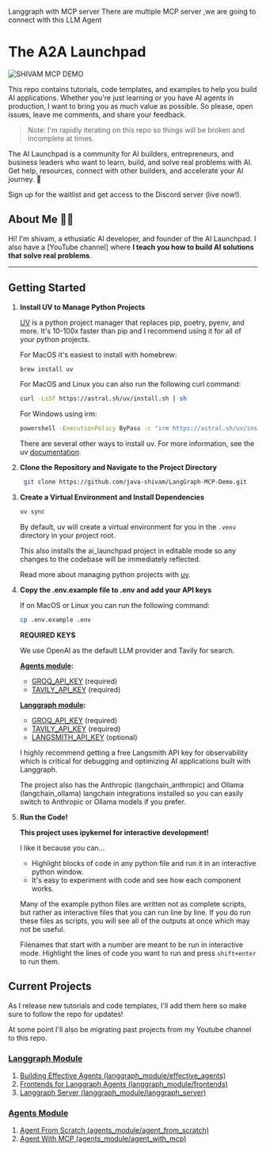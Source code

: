Langgraph with MCP server
There are multiple MCP server ,we are going to connect with this LLM Agent

# The A2A Launchpad

![SHIVAM MCP DEMO ](ai_launchpad/static/ai-launchpad-logo-wide.png)

This repo contains tutorials, code templates, and examples to help you build AI applications. Whether you're just learning or you have AI agents in production, I want to bring you as much value as possible. So please, open issues, leave me comments, and share your feedback.

> Note: I'm rapidly iterating on this repo so things will be broken and incomplete at times.

The AI Launchpad is a community for AI builders, entrepreneurs, and business leaders who want to learn, build, and solve real problems with AI. Get help, resources, connect with other builders, and accelerate your AI journey. 🚀

Sign up for the waitlist and get access to the Discord server (live now!).

## About Me 👋🏼

Hi! I'm shivam, a ethusiatic  AI developer, and founder of the AI Launchpad. I also have a [YouTube channel] where **I teach you how to build AI solutions that solve real problems**.

---

## Getting Started

1. **Install UV to Manage Python Projects**

    [UV](https://docs.astral.sh/uv/) is a python project manager that replaces pip, poetry, pyenv, and more. It's 10-100x faster than pip and I recommend using it for all of your python projects.

    For MacOS it's easiest to install with homebrew:

    ```bash
    brew install uv
    ```

    For MacOS and Linux you can also run the following curl command:

    ```bash
    curl -LsSf https://astral.sh/uv/install.sh | sh
    ```

    For Windows using irm:

    ```bash
    powershell -ExecutionPolicy ByPass -c "irm https://astral.sh/uv/install.ps1 | iex"
    ```

    There are several other ways to install uv. For more information, see the uv [documentation](https://docs.astral.sh/uv/getting-started/installation/).

2. **Clone the Repository and Navigate to the Project Directory**

    ```bash
     git clone https://github.com/java-shivam/LangGraph-MCP-Demo.git    
    
    ```

3. **Create a Virtual Environment and Install Dependencies**

    ```bash
    uv sync
    ```

    By default, uv will create a virtual environment for you in the `.venv` directory in your project root.

    This also installs the ai_launchpad project in editable mode so any changes to the codebase will be immediately reflected.

    Read more about managing python projects with [uv](https://docs.astral.sh/uv/guides/projects/).

4. **Copy the .env.example file to .env and add your API keys**

    If on MacOS or Linux you can run the following command:

    ```bash
    cp .env.example .env
    ```

    **REQUIRED KEYS**

    We use OpenAI as the default LLM provider and Tavily for search.

    **[Agents module](ai_launchpad/agents_module/README.md):**

    - [GROQ_API_KEY](https://platform.openai.com/account/api-keys) (required)
    - [TAVILY_API_KEY](https://tavily.com/) (required)

    **[Langgraph module](ai_launchpad/langgraph_module/README.md):**

    - [GROQ_API_KEY](https://platform.openai.com/account/api-keys) (required)
    - [TAVILY_API_KEY](https://tavily.com/) (required)
    - [LANGSMITH_API_KEY](https://smith.langchain.com/) (optional)

    I highly recommend getting a free Langsmith API key for observability which is critical for debugging and optimizing AI applications built with Langgraph.

    The project also has the Anthropic (langchain_anthropic) and Ollama (langchain_ollama) langchain integrations installed so you can easily switch to Anthropic or Ollama models if you prefer.

5. **Run the Code!**

    **This project uses ipykernel for interactive development!**

    I like it because you can...
    - Highlight blocks of code in any python file and run it in an interactive python window.
    - It's easy to experiment with code and see how each component works.

    Many of the example python files are written not as complete scripts, but rather as interactive files that you can run line by line. If you do run these files as scripts, you will see all of the outputs at once which may not be useful.

    Filenames that start with a number are meant to be run in interactive mode. Highlight the lines of code you want to run and press `shift+enter` to run them.

## Current Projects

As I release new tutorials and code templates, I'll add them here so make sure to follow the repo for updates!

At some point I'll also be migrating past projects from my Youtube channel to this repo.

### [Langgraph Module](ai_launchpad/langgraph_module/README.md)

1. [Building Effective Agents (langgraph_module/effective_agents)](ai_launchpad/langgraph_module/effective_agents/README.md)
2. [Frontends for Langgraph Agents (langgraph_module/frontends)](ai_launchpad/langgraph_module/frontends/README.md)
3. [Langgraph Server (langgraph_module/langgraph_server)](ai_launchpad/langgraph_module/langgraph_server/README.md)

### [Agents Module](ai_launchpad/agents_module/README.md)

1. [Agent From Scratch (agents_module/agent_from_scratch)](ai_launchpad/agents_module/agent_from_scratch/README.md)
2. [Agent With MCP (agents_module/agent_with_mcp)](ai_launchpad/agents_module/agent_with_mcp/README.md)
